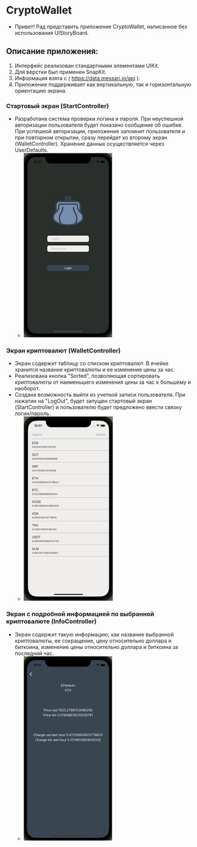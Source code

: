 # CryptoWallet

+ Привет! Рад представить приложение CryptoWallet, написанное без использования UIStoryBoard.

## Описание приложения:

1) Интерфейс реализован стандартными элементами UIKit.
2) Для верстки был применен SnapKit.
3) Информация взята с ( https://data.messari.io/api ).
4) Приложение поддерживает как вертикальную, так и горизонтальную ориентацию экрана.

### Стартовый экран (StartController)
+ Разработана система проверки логина и пароля. При неуспешной авторизации пользователя будет показано сообщение об ошибке. При успешной авторизации, приложение запомнит пользователя и при повторном открытии, сразу перейдет ко второму экран (WalletController). Хранение данных осуществляется через UserDefaults.
    + ![loadScreen](https://github.com/KovalMark/ScreenshotApp/blob/master/CV/StartController.png)
    
### Экран криптовалют (WalletController)
+ Экран содержит таблицу со списком криптовалют. В ячейке хранится название криптовалюты и ее изменение цены за час.
+ Реализована кнопка "Sorted", позволяющая сортировать криптовалюты от наименьшего изменения цены за час к большему и наоборот.
+ Создана возможность выйти из учетной записи пользователя. При нажатии на "LogOut", будет запущен стартовый экран (StartController) и пользователю будет предложено ввести связку логин/пароль.
    + ![loadScreen](https://github.com/KovalMark/ScreenshotApp/blob/master/CV/WalletController.png)
    
### Экран с подробной информацией по выбранной криптовалюте (InfoController)
+ Экран содержит такую информацию, как название выбранной криптовалюты, ее сокращение, цену относительно доллара и биткоина, изменение цены относительно доллара и биткоина за последний час.
    + ![loadScreen](https://github.com/KovalMark/ScreenshotApp/blob/master/CV/InfoController.png)
